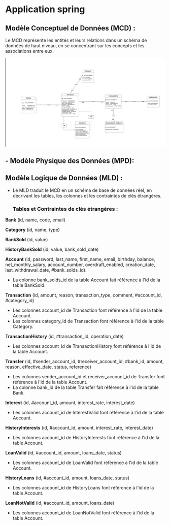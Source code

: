 # Application spring

## Modèle Conceptuel de Données (MCD) :

Le MCD représente les entités et leurs relations dans un schéma de données de haut niveau, en se concentrant sur les concepts et les associations entre eux.

![MCD](/mcd-mld-mpd/mcd.png "mcd")

## - Modèle Physique des Données (MPD):


## Modèle Logique de Données (MLD) :

- Le MLD traduit le MCD en un schéma de base de données réel, en décrivant les tables, les colonnes et les contraintes de clés étrangères.
  
  ### Tables  et Contraintes de clés étrangères :

**Bank** (id, name, code, email)

**Category** (id, name, type)

 **BankSold** (id, value)

**HistoryBankSold** (id, value, bank_sold_date)

**Account** (id, password, last_name, first_name, email, birthday, balance, net_monthly_salary, account_number, overdraft_enabled, creation_date, last_withdrawal_date, #bank_solds_id).  
* La colonne bank_solds_id de la table Account fait référence à l'id de la table BankSold.

**Transaction** (id, amount, reason, transaction_type, comment, #account_id, #category_id)  
* Les colonnes account_id de Transaction font référence à l'id de la table Account.  
* Les colonnes category_id de Transaction font référence à l'id de la table Category.

**TransactionHistory** (id, #transaction_id, operation_date)  
* Les colonnes account_id de TransactionHistory  font référence à l'id de la table Account.

**Transfer** (id, #sender_account_id, #receiver_account_id, #bank_id, amount, reason, effective_date, status, reference)  
* Les colonnes sender_account_id et receiver_account_id de Transfer font référence à l'id de la table Account.  
* La colonne bank_id de la table Transfer fait référence à l'id de la table Bank.

**Interest** (id, #account_id, amount, interest_rate, interest_date)  
* Les colonnes account_id de InterestValid font référence à l'id de la table Account.

**HistoryInterests** (id, #account_id, amount, interest_rate, interest_date)  
* Les colonnes account_id de HistoryInterests font référence à l'id de la table Account.

**LoanValid** (id, #account_id, amount, loans_date, status)  
* Les colonnes account_id de LoanValid font référence à l'id de la table Account.

**HistoryLoans** (id, #account_id, amount, loans_date, status)  
* Les colonnes account_id de HistoryLoans font référence à l'id de la table Account.

**LoanNotValid** (id, #account_id, amount, loans_date)  
* Les colonnes account_id de LoanNotValid font référence à l'id de la table Account.




